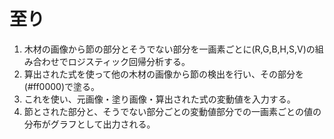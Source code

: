 # 至り
1. 木材の画像から節の部分とそうでない部分を一画素ごとに(R,G,B,H,S,V)の組み合わせでロジスティック回帰分析する。
2. 算出された式を使って他の木材の画像から節の検出を行い、その部分を(#ff0000)で塗る。
3. これを使い、元画像・塗り画像・算出された式の変動値を入力する。
4. 節とされた部分と、そうでない部分ごとの変動値部分での一画素ごとの値の分布がグラフとして出力される。
